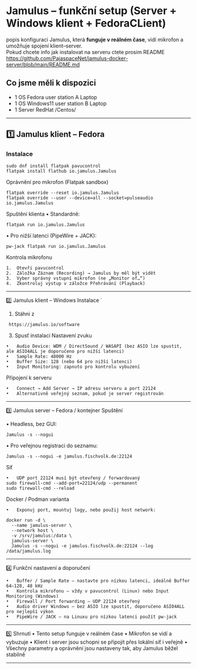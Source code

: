 

# Jamulus – funkční setup (Server + Windows klient + FedoraCLient)

 popis konfiguraci Jamulus, která **funguje v reálném čase**, vidí mikrofon a umožňuje spojení klient–server.<br>
 Pokud chcete info jak instalovat na serveru ctete prosim README https://github.com/PajaspaceNet/jamulus-docker-server/blob/main/README.md<br>

## Co jsme měli k dispozici 
* 1 OS Fedora   user station A  Laptop
* 1 OS Windows11  user station B  Laptop
* 1 Server RedHat /Centos/

---

## 1️⃣ Jamulus klient – Fedora

### Instalace
```
sudo dnf install flatpak pavucontrol
flatpak install flathub io.jamulus.Jamulus
```
Oprávnění pro mikrofon (Flatpak sandbox)
```
flatpak override --reset io.jamulus.Jamulus
flatpak override --user --device=all --socket=pulseaudio io.jamulus.Jamulus
```

Spuštění klienta
•	Standardně:
```
flatpak run io.jamulus.Jamulus
```
•	Pro nižší latenci (PipeWire + JACK):
```
pw-jack flatpak run io.jamulus.Jamulus
```

Kontrola mikrofonu

```
1.	Otevři pavucontrol
2.	Záložka Záznam (Recording) → Jamulus by měl být vidět
3.	Vyber správný vstupní mikrofon (ne „Monitor of…“)
4.	Zkontroluj výstup v záložce Přehrávání (Playback)
```
________________________________________
2️⃣ Jamulus klient – Windows
Instalace
`
1.	Stáhni z

```
 https://jamulus.io/software
```
3.	Spusť instalaci
Nastavení zvuku
```
•	Audio Device: WDM / DirectSound / WASAPI (bez ASIO lze spustit, ale ASIO4ALL je doporučeno pro nižší latenci)
•	Sample Rate: 48000 Hz
•	Buffer Size: 128 (nebo 64 pro nižší latenci)
•	Input Monitoring: zapnuto pro kontrolu vybuzení
```
Připojení k serveru
```
•	Connect → Add Server → IP adresu serveru a port 22124
•	Alternativně veřejný seznam, pokud je server registrován
```
________________________________________
3️⃣ Jamulus server – Fedora / kontejner
Spuštění

•	Headless, bez GUI:
```
Jamulus -s --nogui
```
•	Pro veřejnou registraci do seznamu:
```
Jamulus -s --nogui -e jamulus.fischvolk.de:22124
```
Síť
```
•	UDP port 22124 musí být otevřený / forwardovaný
sudo firewall-cmd --add-port=22124/udp --permanent
sudo firewall-cmd --reload
```
Docker / Podman varianta
```
•	Exponuj port, mountuj logy, nebo použij host network:
```
```
docker run -d \
  --name jamulus-server \
  --network host \
  -v /srv/jamulus:/data \
  jamulus-server \
  Jamulus -s --nogui -e jamulus.fischvolk.de:22124 --log /data/jamulus.log
  ```
________________________________________
4️⃣ Funkční nastavení a doporučení
```
•	Buffer / Sample Rate – nastavte pro nízkou latenci, ideálně Buffer 64–128, 48 kHz
•	Kontrola mikrofonu – vždy v pavucontrol (Linux) nebo Input Monitoring (Windows)
•	Firewall / Port forwarding – UDP 22124 otevřený
•	Audio driver Windows – bez ASIO lze spustit, doporučeno ASIO4ALL pro nejlepší výkon
•	PipeWire / JACK – na Linuxu pro nízkou latenci použít pw-jack
```
________________________________________
5️⃣ Shrnutí
•	Tento setup funguje v reálném čase
•	Mikrofon se vidí a vybuzuje
•	Klient i server jsou schopni se připojit přes lokální síť i veřejně
•	Všechny parametry a oprávnění jsou nastaveny tak, aby Jamulus běžel stabilně

---
